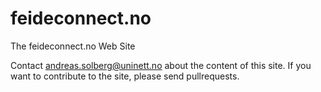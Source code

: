 # feideconnect.no

The feideconnect.no Web Site

Contact andreas.solberg@uninett.no about the content of this site.
If you want to contribute to the site, please send pullrequests.

